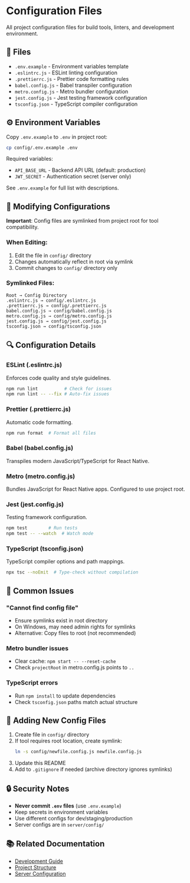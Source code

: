 # Configuration Files

All project configuration files for build tools, linters, and development environment.

## 📄 Files

- `.env.example` - Environment variables template
- `.eslintrc.js` - ESLint linting configuration
- `.prettierrc.js` - Prettier code formatting rules
- `babel.config.js` - Babel transpiler configuration
- `metro.config.js` - Metro bundler configuration
- `jest.config.js` - Jest testing framework configuration
- `tsconfig.json` - TypeScript compiler configuration

## ⚙️ Environment Variables

Copy `.env.example` to `.env` in project root:

```bash
cp config/.env.example .env
```

Required variables:
- `API_BASE_URL` - Backend API URL (default: production)
- `JWT_SECRET` - Authentication secret (server only)

See `.env.example` for full list with descriptions.

## 🔧 Modifying Configurations

**Important**: Config files are symlinked from project root for tool compatibility.

### When Editing:
1. Edit the file in `config/` directory
2. Changes automatically reflect in root via symlink
3. Commit changes to `config/` directory only

### Symlinked Files:
```
Root → Config Directory
.eslintrc.js → config/.eslintrc.js
.prettierrc.js → config/.prettierrc.js
babel.config.js → config/babel.config.js
metro.config.js → config/metro.config.js
jest.config.js → config/jest.config.js
tsconfig.json → config/tsconfig.json
```

## 🔍 Configuration Details

### ESLint (.eslintrc.js)
Enforces code quality and style guidelines.

```bash
npm run lint          # Check for issues
npm run lint -- --fix # Auto-fix issues
```

### Prettier (.prettierrc.js)
Automatic code formatting.

```bash
npm run format  # Format all files
```

### Babel (babel.config.js)
Transpiles modern JavaScript/TypeScript for React Native.

### Metro (metro.config.js)
Bundles JavaScript for React Native apps. Configured to use project root.

### Jest (jest.config.js)
Testing framework configuration.

```bash
npm test        # Run tests
npm test -- --watch  # Watch mode
```

### TypeScript (tsconfig.json)
TypeScript compiler options and path mappings.

```bash
npx tsc --noEmit  # Type-check without compilation
```

## 🚨 Common Issues

### "Cannot find config file"
- Ensure symlinks exist in root directory
- On Windows, may need admin rights for symlinks
- Alternative: Copy files to root (not recommended)

### Metro bundler issues
- Clear cache: `npm start -- --reset-cache`
- Check `projectRoot` in metro.config.js points to `..`

### TypeScript errors
- Run `npm install` to update dependencies
- Check `tsconfig.json` paths match actual structure

## 📝 Adding New Config Files

1. Create file in `config/` directory
2. If tool requires root location, create symlink:
   ```bash
   ln -s config/newfile.config.js newfile.config.js
   ```
3. Update this README
4. Add to `.gitignore` if needed (archive directory ignores symlinks)

## 🔒 Security Notes

- **Never commit `.env` files** (use `.env.example`)
- Keep secrets in environment variables
- Use different configs for dev/staging/production
- Server configs are in `server/config/`

## 📚 Related Documentation

- [Development Guide](../docs/guides/DEVELOPMENT_GUIDE.md)
- [Project Structure](../README.md)
- [Server Configuration](../server/README.md)